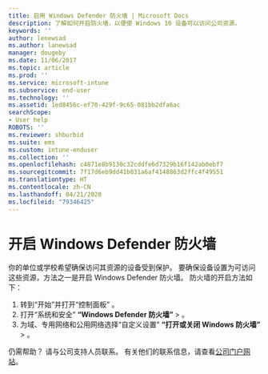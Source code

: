 ```yaml
---
title: 启用 Windows Defender 防火墙 | Microsoft Docs
description: 了解如何开启防火墙，以便使 Windows 10 设备可以访问公司资源。
keywords: ''
author: lenewsad
ms.author: lanewsad
manager: dougeby
ms.date: 11/06/2017
ms.topic: article
ms.prod: ''
ms.service: microsoft-intune
ms.subservice: end-user
ms.technology: ''
ms.assetid: 1ed8456c-ef70-429f-9c65-081bb2dfa6ac
searchScope:
- User help
ROBOTS: ''
ms.reviewer: shburbid
ms.suite: ems
ms.custom: intune-enduser
ms.collection: ''
ms.openlocfilehash: c4871e8b9130c32cddfe6d7329b16f142ab0ebf7
ms.sourcegitcommit: 7f17d6eb9dd41b031a6af4148863d2ffc4f49551
ms.translationtype: HT
ms.contentlocale: zh-CN
ms.lasthandoff: 04/21/2020
ms.locfileid: "79346425"
---
```

# <a name="turn-on-your-windows-defender-firewall"></a>开启 Windows Defender 防火墙

你的单位或学校希望确保访问其资源的设备受到保护。 要确保设备设置为可访问这些资源，方法之一是开启 Windows Defender 防火墙。 防火墙的开启方法如下：

1. 转到“开始”并打开“控制面板”   。
2. 打开“系统和安全” **“Windows Defender 防火墙”**  >   。
3. 为域、专用网络和公用网络选择“自定义设置” **“打开或关闭 Windows 防火墙”**  >   。

仍需帮助？ 请与公司支持人员联系。 有关他们的联系信息，请查看[公司门户网站](https://go.microsoft.com/fwlink/?linkid=2010980)。
